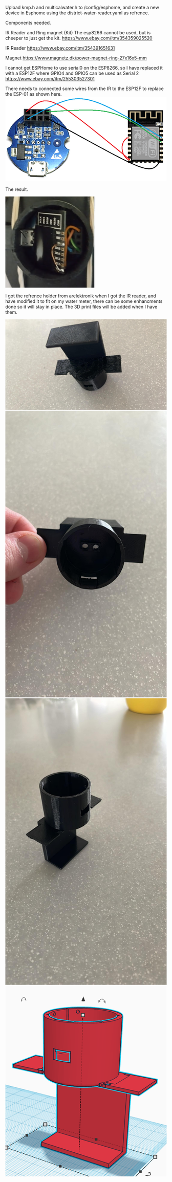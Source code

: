 Upload kmp.h and multicalwater.h to /config/esphome, and create a new device in Esphome using the district-water-reader.yaml as refrence.

Components needed.

IR Reader and Ring magnet (Kit)
The esp8266 cannot be used, but is cheeper to just get the kit. https://www.ebay.com/itm/354359025520

IR Reader
https://www.ebay.com/itm/354391651631

Magnet
https://www.magnetz.dk/power-magnet-ring-27x16x5-mm


I cannot get ESPHome to use serial0 on the ESP8266, so I have replaced it with a ESP12F where GPIO4 and GPIO5 can be used as Serial 2
https://www.ebay.com/itm/255303527301



There needs to connected some wires from the IR to the ESP12F to replace the ESP-01 as shown here.
![Esp12f-IR](https://github.com/SysAdminDk/EspHome/blob/553e320091f953609b2eac8c876f1675a864e334/IR%20-%20Water%20Meter%20Reader/images/Esp12f-IR.png?raw=true)

The result.

![Esp12f-IR](https://github.com/SysAdminDk/EspHome/blob/553e320091f953609b2eac8c876f1675a864e334/IR%20-%20Water%20Meter%20Reader/images/ESP12-in-place.PNG?raw=true)



I got the refrence holder from arelektronik when I got the IR reader, and have modified it to fit on my water meter, there can be some enhancments done so it will stay in place.
The 3D print files will be added when I have them.


![3D-Bottom](https://raw.githubusercontent.com/SysAdminDk/EspHome/553e320091f953609b2eac8c876f1675a864e334/IR%20-%20Heating%20Meter%20Reader/images/holder-print-back.jpg?raw=true)
![3D-Top](https://raw.githubusercontent.com/SysAdminDk/EspHome/553e320091f953609b2eac8c876f1675a864e334/IR%20-%20Heating%20Meter%20Reader/images/holder-print-top.jpg?raw=true)
![3D-Front](https://raw.githubusercontent.com/SysAdminDk/EspHome/553e320091f953609b2eac8c876f1675a864e334/IR%20-%20Heating%20Meter%20Reader/images/holder-print-front.jpg?raw=true)
![3D](https://raw.githubusercontent.com/SysAdminDk/EspHome/553e320091f953609b2eac8c876f1675a864e334/IR%20-%20Heating%20Meter%20Reader/images/holder-print.png?raw=true)

